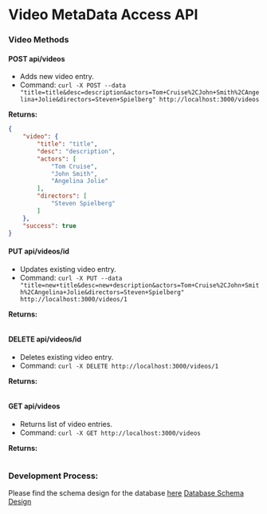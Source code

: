 # Video MetaData Access API

### Video Methods

#### POST api/videos

* Adds new video entry.
* Command: `curl -X POST --data "title=title&desc=description&actors=Tom+Cruise%2CJohn+Smith%2CAngelina+Jolie&directors=Steven+Spielberg" http://localhost:3000/videos`

**Returns:**
```json
{
    "video": {
        "title": "title",
        "desc": "description",
        "actors": [
            "Tom Cruise",
            "John Smith",
            "Angelina Jolie"
        ],
        "directors": [
            "Steven Spielberg"
        ]
    },
    "success": true
}
```

#### PUT api/videos/id

* Updates existing video entry.
* Command: `curl -X PUT --data "title=new+title&desc=new+description&actors=Tom+Cruise%2CJohn+Smith%2CAngelina+Jolie&directors=Steven+Spielberg" http://localhost:3000/videos/1`

**Returns:**
```json

```

#### DELETE api/videos/id

* Deletes existing video entry.
* Command: `curl -X DELETE http://localhost:3000/videos/1`

**Returns:**
```json

```

#### GET api/videos

* Returns list of video entries.
* Command: `curl -X GET http://localhost:3000/videos`

**Returns:**
```json

```




### Development Process:

Please find the schema design for the database [here](https://github.com/banud/video-access-api/blob/master/app/assets/images/database_schema.png)
[Database Schema Design](/app/assest/images/database_schema.png)
